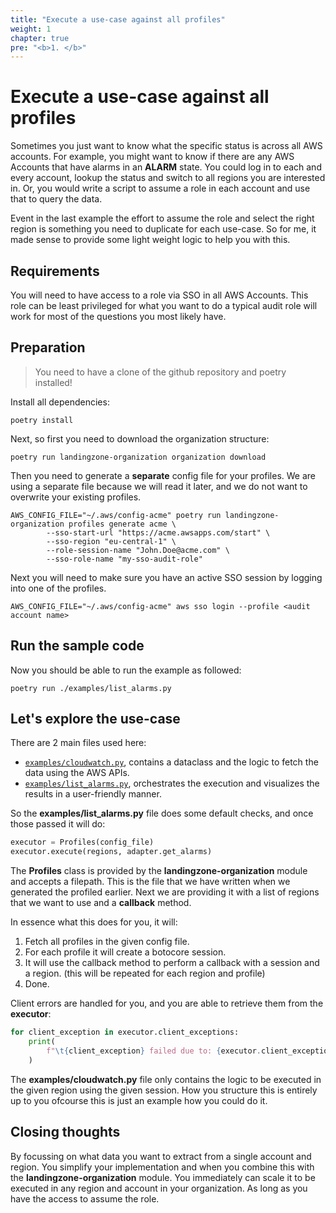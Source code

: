 ```yaml
---
title: "Execute a use-case against all profiles"
weight: 1
chapter: true
pre: "<b>1. </b>"
---
```


# Execute a use-case against all profiles

Sometimes you just want to know what the specific status is across all AWS accounts. For example, you might want to know if there are any AWS Accounts that have alarms in an **ALARM** state.
You could log in to each and every account, lookup the status and switch to all regions you are interested in. Or, you would write a script to assume a role in each account and use that to query the data.

Event in the last example the effort to assume the role and select the right region is something you need to duplicate for each use-case. So for me, it made sense to provide some light weight logic to help you with this.

## Requirements

You will need to have access to a role via SSO in all AWS Accounts. This role can be least privileged for what you want to do a typical audit role will work for most of the questions you most likely have.

## Preparation

> You need to have a clone of the github repository and poetry installed!

Install all dependencies:

```shell
poetry install
```

Next, so first you need to download the organization structure:

```shell
poetry run landingzone-organization organization download
```

Then you need to generate a **separate** config file for your profiles. We are using a separate file because we will read it later, and we do not want to overwrite your existing profiles.

```shell
AWS_CONFIG_FILE="~/.aws/config-acme" poetry run landingzone-organization profiles generate acme \
        --sso-start-url "https://acme.awsapps.com/start" \
        --sso-region "eu-central-1" \
        --role-session-name "John.Doe@acme.com" \
        --sso-role-name "my-sso-audit-role"
```

Next you will need to make sure you have an active SSO session by logging into one of the profiles.

```shell
AWS_CONFIG_FILE="~/.aws/config-acme" aws sso login --profile <audit account name>
```

## Run the sample code

Now you should be able to run the example as followed:

```shell
poetry run ./examples/list_alarms.py
```

## Let's explore the use-case

There are 2 main files used here:

- [`examples/cloudwatch.py`](https://github.com/binxio/landingzone-organization/blob/main/examples/cloudwatch.py), contains a dataclass and the logic to fetch the data using the AWS APIs.
- [`examples/list_alarms.py`](https://github.com/binxio/landingzone-organization/blob/main/examples/list_alarms.py), orchestrates the execution and visualizes the results in a user-friendly manner.

So the **examples/list_alarms.py** file does some default checks, and once those passed it will do:

```python
executor = Profiles(config_file)
executor.execute(regions, adapter.get_alarms)
```

The **Profiles** class is provided by the **landingzone-organization** module and accepts a filepath. This is the file that we have written when we generated the profiled earlier.
Next we are providing it with a list of regions that we want to use and a **callback** method.

In essence what this does for you, it will:

1. Fetch all profiles in the given config file.
2. For each profile it will create a botocore session.
3. It will use the callback method to perform a callback with a session and a region. (this will be repeated for each region and profile)
4. Done.

Client errors are handled for you, and you are able to retrieve them from the **executor**:

```python
for client_exception in executor.client_exceptions:
    print(
        f"\t{client_exception} failed due to: {executor.client_exceptions[client_exception]}"
    )
```

The **examples/cloudwatch.py** file only contains the logic to be executed in the given region using the given session. How you structure this is entirely up to you ofcourse this is just an example how you could do it.

## Closing thoughts

By focussing on what data you want to extract from a single account and region.
You simplify your implementation and when you combine this with the **landingzone-organization** module.
You immediately can scale it to be executed in any region and account in your organization.
As long as you have the access to assume the role.
